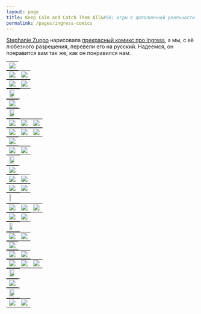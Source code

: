 ```yaml
---
layout: page
title: Keep Calm and Catch Them All&#58; игры в дополненной реальности до Pokémon Go
permalink: /pages/ingress-comics
---
```


[Stephanie Zuppo](http://www.twitter.com/stephaniezuppo) нарисовала [прекрасный комикс про Ingress](https://thenib.com/keep-calm-and-catch-them-all), а мы, с её любезного разрешения, перевели его на русский. Надеемся, он понравится вам так же, как он понравился нам.
<br/>

<div style="text-align: center">
<table border="0" cellspacing="0" cellpadding="0" width="100%" style="margin:0 auto">
  <tr>
    <td>
	<img class="fillwidth" src="http://resistance-ru.github.io/img/comic-translation/01.png" border="0">
	</td>
  </tr>
</table>
<table border="0" cellspacing="0" cellpadding="0" style="margin:0 auto">
  <tr>
    <td>
	<img class="fillwidth" src="http://resistance-ru.github.io/img/comic-translation/02.png" border="0">
	</td>
    <td>
	<img class="fillwidth" src="http://resistance-ru.github.io/img/comic-translation/03.png" border="0">
	</td>
  </tr>
</table>
<table border="0" cellspacing="0" cellpadding="0" style="margin:0 auto">
  <tr>
    <td>
	<img class="fillwidth" src="http://resistance-ru.github.io/img/comic-translation/04.png" border="0">
	</td>
    <td>
	<img class="fillwidth" src="http://resistance-ru.github.io/img/comic-translation/05.png" border="0">
	</td>
  </tr>
</table>
<table border="0" cellspacing="0" cellpadding="0" style="margin:0 auto">
  <tr>
    <td>
	<img style="width: 80%; height: auto" src="http://resistance-ru.github.io/img/comic-translation/06.png" border="0">
	</td>
  </tr>
</table>
<table border="0" cellspacing="0" cellpadding="0" style="margin:0 auto">
  <tr>
    <td>
	<img class="fillwidth" src="http://resistance-ru.github.io/img/comic-translation/07.png" border="0">
	</td>
  </tr>
</table>
<table border="0" cellspacing="0" cellpadding="0" style="margin:0 auto">
  <tr>
    <td>
	<img style="width: 80%; height: auto" src="http://resistance-ru.github.io/img/comic-translation/08.png" border="0">
	</td>
  </tr>
</table>
<table border="0" cellspacing="0" cellpadding="0" style="margin:0 auto">
  <tr>
    <td>
	<img class="fillwidth" src="http://resistance-ru.github.io/img/comic-translation/09.gif" border="0">
	</td>
    <td>
	<img class="fillwidth" src="http://resistance-ru.github.io/img/comic-translation/10.png" border="0">
	</td>
    <td>
	<img class="fillwidth" src="http://resistance-ru.github.io/img/comic-translation/11.png" border="0">
	</td>
  </tr>
</table>
<table border="0" cellspacing="0" cellpadding="0" style="margin:0 auto">
  <tr>
    <td>
	<img class="fillwidth" src="http://resistance-ru.github.io/img/comic-translation/12.gif" border="0">
	</td>
    <td>
	<img class="fillwidth" src="http://resistance-ru.github.io/img/comic-translation/13.png" border="0">
	</td>
    <td>
	<img class="fillwidth" src="http://resistance-ru.github.io/img/comic-translation/14.gif" border="0">
	</td>
  </tr>
</table>
<table border="0" cellspacing="0" cellpadding="0" style="margin:0 auto">
  <tr>
    <td>
	<img class="fillwidth" src="http://resistance-ru.github.io/img/comic-translation/15.png" border="0">
	</td>
  </tr>
</table>
<table border="0" cellspacing="0" cellpadding="0" style="margin:0 auto">
  <tr>
    <td>
	<img class="fillwidth" src="http://resistance-ru.github.io/img/comic-translation/16.png" border="0">
	</td>
    <td>
	<img class="fillwidth" src="http://resistance-ru.github.io/img/comic-translation/17.png" border="0">
	</td>
  </tr>
</table>
<table border="0" cellspacing="0" cellpadding="0" style="margin:0 auto">
  <tr>
    <td>
	<img style="width: 80%; height: auto" src="http://resistance-ru.github.io/img/comic-translation/18.png" border="0">
	</td>
  </tr>
</table>
<table border="0" cellspacing="0" cellpadding="0" style="margin:0 auto">
  <tr>
    <td>
	<img class="fillwidth" src="http://resistance-ru.github.io/img/comic-translation/19.png" border="0">
	</td>
  </tr>
</table>
<table border="0" cellspacing="0" cellpadding="0" style="margin:0 auto">
  <tr>
    <td>
	<img class="fillwidth" src="http://resistance-ru.github.io/img/comic-translation/20.png" border="0">
	</td>
    <td>
	<img class="fillwidth" src="http://resistance-ru.github.io/img/comic-translation/21.png" border="0">
	</td>
  </tr>
</table>
<table border="0" cellspacing="0" cellpadding="0" style="margin:0 auto">
  <tr>
    <td>
	<img class="fillwidth" src="http://resistance-ru.github.io/img/comic-translation/22.png" border="0">
	</td>
    <td>
	<img class="fillwidth" src="http://resistance-ru.github.io/img/comic-translation/23.png" border="0">
	</td>
  </tr>
</table>
<table border="0" cellspacing="0" cellpadding="0" style="margin:0 auto">
  <tr>
    <td>
	<img style="width: 45%; height: auto" src="http://resistance-ru.github.io/img/comic-translation/24.png" border="0">
	</td>
  </tr>
</table>
<table border="0" cellspacing="0" cellpadding="0" style="margin:0 auto">
  <tr>
    <td>
	<img class="fillwidth" src="http://resistance-ru.github.io/img/comic-translation/25.png" border="0">
	</td>
    <td>
	<img class="fillwidth" src="http://resistance-ru.github.io/img/comic-translation/26.png" border="0">
	</td>
    <td>
	<img class="fillwidth" src="http://resistance-ru.github.io/img/comic-translation/27.png" border="0">
	</td>
  </tr>
</table>
<table border="0" cellspacing="0" cellpadding="0" style="margin:0 auto">
  <tr>
    <td>
	<img class="fillwidth" src="http://resistance-ru.github.io/img/comic-translation/28.png" border="0">
	</td>
    <td>
	<img class="fillwidth" src="http://resistance-ru.github.io/img/comic-translation/29.png" border="0">
	</td>
  </tr>
</table>
<table border="0" cellspacing="0" cellpadding="0" style="margin:0 auto">
  <tr>
    <td>
	<img style="width: 65%; height: auto" src="http://resistance-ru.github.io/img/comic-translation/30.png" border="0">
	</td>
  </tr>
</table>
<table border="0" cellspacing="0" cellpadding="0" style="margin:0 auto">
  <tr>
    <td>
	<img class="fillwidth" src="http://resistance-ru.github.io/img/comic-translation/31.png" border="0">
	</td>
    <td>
	<img class="fillwidth" src="http://resistance-ru.github.io/img/comic-translation/32.png" border="0">
	</td>
  </tr>
</table>
<table border="0" cellspacing="0" cellpadding="0" style="margin:0 auto">
  <tr>
    <td>
	<img class="fillwidth" src="http://resistance-ru.github.io/img/comic-translation/33.png" border="0">
	</td>
  </tr>
</table>
<table border="0" cellspacing="0" cellpadding="0" style="margin:0 auto">
  <tr>
    <td>
	<img class="fillwidth" src="http://resistance-ru.github.io/img/comic-translation/34.png" border="0">
	</td>
    <td>
	<img class="fillwidth" src="http://resistance-ru.github.io/img/comic-translation/35.gif" border="0">
	</td>
  </tr>
</table>
<table border="0" cellspacing="0" cellpadding="0" style="margin:0 auto">
  <tr>
    <td>
	<img class="fillwidth" src="http://resistance-ru.github.io/img/comic-translation/36.png" border="0">
	</td>
    <td>
	<img class="fillwidth" src="http://resistance-ru.github.io/img/comic-translation/37.png" border="0">
	</td>
    <td>
	<img class="fillwidth" src="http://resistance-ru.github.io/img/comic-translation/38.png" border="0">
	</td>
  </tr>
</table>
<table border="0" cellspacing="0" cellpadding="0" style="margin:0 auto">
  <tr>
    <td>
	<img style="width: 80%; height: auto" src="http://resistance-ru.github.io/img/comic-translation/39.png" border="0">
	</td>
  </tr>
</table>
<table border="0" cellspacing="0" cellpadding="0" style="margin:0 auto">
  <tr>
    <td>
	<img class="fillwidth" src="http://resistance-ru.github.io/img/comic-translation/40.gif" border="0">
	</td>
  </tr>
</table>
<table border="0" cellspacing="0" cellpadding="0" style="margin:0 auto">
  <tr>
    <td>
	<img style="width: 80%; height: auto" src="http://resistance-ru.github.io/img/comic-translation/41.png" border="0">
	</td>
  </tr>
</table>
<table border="0" cellspacing="0" cellpadding="0" style="margin:0 auto">
  <tr>
    <td>
	<img class="fillwidth" src="http://resistance-ru.github.io/img/comic-translation/42.png" border="0">
	</td>
    <td>
	<img class="fillwidth" src="http://resistance-ru.github.io/img/comic-translation/43.png" border="0">
	</td>
  </tr>
</table>
</div>
